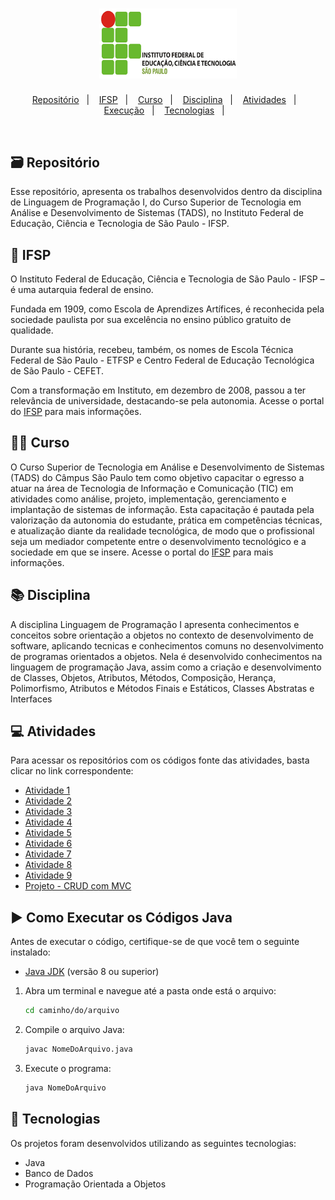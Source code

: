  <h1 align="center">
  <a href="https://spo.ifsp.edu.br/">
     <img alt="Logo IFSP" title="Logo IFSP" src="https://github.com/Karimangfn/Karimangfn/blob/main/Images/logoIFSP.png" width="220px"/>
  </a>
 </h1>

<p align="center">
  <a href="#">Repositório</a>&nbsp;&nbsp;&nbsp;|&nbsp;&nbsp;&nbsp;
  <a href="#-ifsp">IFSP</a>&nbsp;&nbsp;&nbsp;|&nbsp;&nbsp;&nbsp;
  <a href="#-curso">Curso</a>&nbsp;&nbsp;&nbsp;|&nbsp;&nbsp;&nbsp;
  <a href="#-disciplina">Disciplina</a>&nbsp;&nbsp;&nbsp;|&nbsp;&nbsp;&nbsp;
  <a href="#-atividades">Atividades</a>&nbsp;&nbsp;&nbsp;|&nbsp;&nbsp;&nbsp;
  <a href="#como-executar-os-códigos-java">Execução</a>&nbsp;&nbsp;&nbsp;|&nbsp;&nbsp;&nbsp;
  <a href="#-tecnologias">Tecnologias</a>&nbsp;&nbsp;&nbsp;|&nbsp;&nbsp;&nbsp;
 </p>
 
 <br>

## 🗃️ Repositório

Esse repositório, apresenta os trabalhos desenvolvidos dentro da disciplina de Linguagem de Programação I, do Curso Superior de Tecnologia em Análise e Desenvolvimento de Sistemas (TADS), no Instituto Federal de Educação, Ciência e Tecnologia de São Paulo - IFSP.

## 🏫 IFSP

O Instituto Federal de Educação, Ciência e Tecnologia de São Paulo - IFSP – é uma autarquia federal de ensino.

Fundada em 1909, como Escola de Aprendizes Artífices, é reconhecida pela sociedade paulista por sua excelência no ensino público gratuito de qualidade.

Durante sua história, recebeu, também, os nomes de Escola Técnica Federal de São Paulo - ETFSP e Centro Federal de Educação Tecnológica de São Paulo - CEFET. 

Com a transformação em Instituto, em dezembro de 2008, passou a ter relevância de universidade, destacando-se pela autonomia. Acesse o portal do [IFSP](https://spo.ifsp.edu.br/) para mais informações.

## 👨‍💻 Curso

O Curso Superior de Tecnologia em Análise e Desenvolvimento de Sistemas (TADS) do Câmpus São Paulo tem como objetivo capacitar o egresso a atuar na área de Tecnologia de Informação e Comunicação (TIC) em atividades como análise, projeto, implementação, gerenciamento e implantação de sistemas de informação. Esta capacitação é pautada pela valorização da autonomia do estudante, prática em competências técnicas, e atualização diante da realidade tecnológica, de modo que o profissional seja um mediador competente entre o desenvolvimento tecnológico e a sociedade em que se insere. Acesse o portal do [IFSP](https://spo.ifsp.edu.br/tads) para mais informações.

## 📚 Disciplina

A disciplina Linguagem de Programação I apresenta conhecimentos e conceitos sobre orientação a objetos no contexto de desenvolvimento de software, aplicando tecnicas e conhecimentos comuns no desenvolvimento de programas orientados a objetos. Nela é desenvolvido conhecimentos na linguagem de programação Java, assim como a criação e desenvolvimento de Classes, Objetos, Atributos, Métodos, Composição, Herança, Polimorfismo, Atributos e Métodos Finais e Estáticos, Classes Abstratas e Interfaces

## 💻 Atividades

Para acessar os repositórios com os códigos fonte das atividades, basta clicar no link correspondente:

- [Atividade 1](https://github.com/Karimangfn/Linguagem-de-Programacao-1/tree/main/Atividades/Atividade%201)
- [Atividade 2](https://github.com/Karimangfn/Linguagem-de-Programacao-1/tree/main/Atividades/Atividade%202)
- [Atividade 3](https://github.com/Karimangfn/Linguagem-de-Programacao-1/tree/main/Atividades/Atividade%203)
- [Atividade 4](https://github.com/Karimangfn/Linguagem-de-Programacao-1/tree/main/Atividades/Atividade%204)
- [Atividade 5](https://github.com/Karimangfn/Linguagem-de-Programacao-1/tree/main/Atividades/Atividade%205)
- [Atividade 6](https://github.com/Karimangfn/Linguagem-de-Programacao-1/tree/main/Atividades/Atividade%206)
- [Atividade 7](https://github.com/Karimangfn/Linguagem-de-Programacao-1/tree/main/Atividades/Atividade%207)
- [Atividade 8](https://github.com/Karimangfn/Linguagem-de-Programacao-1/tree/main/Atividades/Atividade%208)
- [Atividade 9](https://github.com/Karimangfn/Linguagem-de-Programacao-1/tree/main/Atividades/Atividade%209)
- [Projeto - CRUD com MVC](https://github.com/Karimangfn/Linguagem-de-Programacao-1/tree/main/Projeto%20-%20CRUD%20com%20MVC)
</p>

## ▶️ Como Executar os Códigos Java

Antes de executar o código, certifique-se de que você tem o seguinte instalado:

- [Java JDK](https://www.oracle.com/java/technologies/javase-downloads.html) (versão 8 ou superior)

1. Abra um terminal e navegue até a pasta onde está o arquivo:
   ```sh
   cd caminho/do/arquivo
   ```

2. Compile o arquivo Java:
   ```sh
   javac NomeDoArquivo.java
   ```

3. Execute o programa:
   ```sh
   java NomeDoArquivo
   ```

## 🚀 Tecnologias

Os projetos foram desenvolvidos utilizando as seguintes tecnologias:

- Java
- Banco de Dados
- Programação Orientada a Objetos
